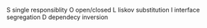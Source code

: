 S single responsiblity
O open/closed
L liskov substitution
I interface segregation
D dependecy inversion